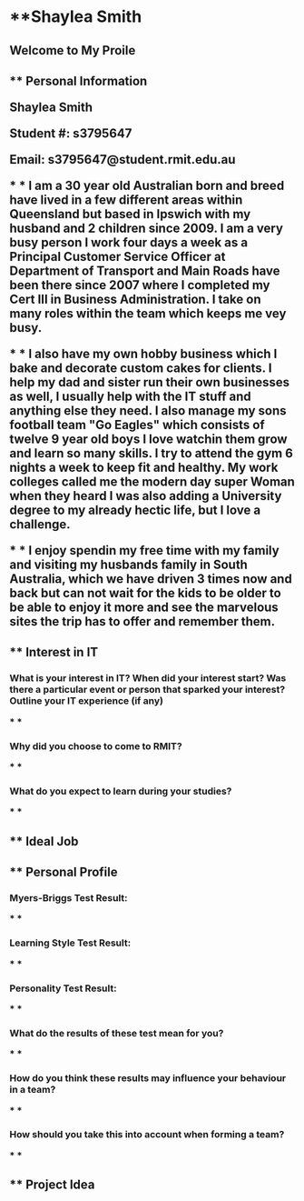 # **Shaylea Smith
<h2> Welcome to My Proile

<h2> ** Personal Information

<p> Shaylea Smith </p>
<p> Student #: s3795647 </p>
<p> Email: s3795647@student.rmit.edu.au </p>

<p> * * I am a 30 year old Australian born and breed have lived in a few different areas within Queensland but based in Ipswich with my husband and 2 children since 2009. I am a very busy person I work four days a week as a Principal Customer Service Officer at Department of Transport and Main Roads have been there since 2007 where I completed my Cert III in Business Administration. I take on many roles within the team which keeps me vey busy. </p>

<p> * *  I also have my own hobby business which I bake and decorate custom cakes for clients. I help my dad and sister run their own businesses as well, I usually help with the IT stuff and anything else they need. I also manage my sons football team "Go Eagles" which consists of twelve 9 year old boys I love watchin them grow and learn so many skills. I try to attend the gym 6 nights a week to keep fit and healthy. My work colleges called me the modern day super Woman when they heard I was also adding a University degree to my already hectic life, but I love a challenge. </p>

<p> * * I enjoy spendin my free time with my family and visiting my husbands family in South Australia, which we have driven 3 times now and back but can not wait for the kids to be older to be able to enjoy it more and see the marvelous sites the trip has to offer and remember them. </P>


<h2> ** Interest in IT

<h3> What is your interest in IT? When did your interest start? Was there a particular event or person that sparked your interest? Outline your IT experience (if any)
  <p> * *   </p>
  
<h3> Why did you choose to come to RMIT?
  <p> * *  </p>

<h3> What do you expect to learn during your studies?
  <p> * *  </p>
  
  
  
<h2> ** Ideal Job


<h2> ** Personal Profile

<h3> <p> Myers-Briggs Test Result: </p>
  <p> * *  </p>
<h3> <p> Learning Style Test Result: </p>
  <p> * *  </p>
<h3> <p> Personality Test Result: </p>
  <p> * *  </p>

<h3> What do the results of these test mean for you? 
  <p> * *  </p>
  
<h3> How do you think these results may influence your behaviour in a team? 
  <p> * *  </p>
  
<h3> How should you take this into account when forming a team? 
  <p> * *  </p>

<h2> ** Project Idea

